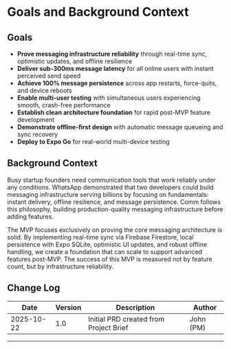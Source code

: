 # Goals and Background Context

## Goals

- **Prove messaging infrastructure reliability** through real-time sync, optimistic updates, and offline resilience
- **Deliver sub-300ms message latency** for all online users with instant perceived send speed
- **Achieve 100% message persistence** across app restarts, force-quits, and device reboots
- **Enable multi-user testing** with simultaneous users experiencing smooth, crash-free performance
- **Establish clean architecture foundation** for rapid post-MVP feature development
- **Demonstrate offline-first design** with automatic message queueing and sync recovery
- **Deploy to Expo Go** for real-world multi-device testing

## Background Context

Busy startup founders need communication tools that work reliably under any conditions. WhatsApp demonstrated that two developers could build messaging infrastructure serving billions by focusing on fundamentals: instant delivery, offline resilience, and message persistence. Comm follows this philosophy, building production-quality messaging infrastructure before adding features.

The MVP focuses exclusively on proving the core messaging architecture is solid. By implementing real-time sync via Firebase Firestore, local persistence with Expo SQLite, optimistic UI updates, and robust offline handling, we create a foundation that can scale to support advanced features post-MVP. The success of this MVP is measured not by feature count, but by infrastructure reliability.

## Change Log

| Date | Version | Description | Author |
|------|---------|-------------|--------|
| 2025-10-22 | 1.0 | Initial PRD created from Project Brief | John (PM) |

---
